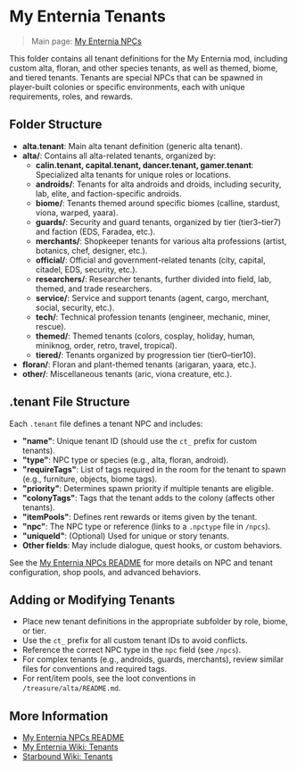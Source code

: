 # My Enternia Tenants

> Main page: [My Enternia NPCs](../npcs/README.md)

This folder contains all tenant definitions for the My Enternia mod, including custom alta, floran, and other species tenants, as well as themed, biome, and tiered tenants. Tenants are special NPCs that can be spawned in player-built colonies or specific environments, each with unique requirements, roles, and rewards.

## Folder Structure

- **alta.tenant**: Main alta tenant definition (generic alta tenant).
- **alta/**: Contains all alta-related tenants, organized by:
  - **calin.tenant, capital.tenant, dancer.tenant, gamer.tenant**: Specialized alta tenants for unique roles or locations.
  - **androids/**: Tenants for alta androids and droids, including security, lab, elite, and faction-specific androids.
  - **biome/**: Tenants themed around specific biomes (calline, stardust, viona, warped, yaara).
  - **guards/**: Security and guard tenants, organized by tier (tier3–tier7) and faction (EDS, Faradea, etc.).
  - **merchants/**: Shopkeeper tenants for various alta professions (artist, botanics, chef, designer, etc.).
  - **official/**: Official and government-related tenants (city, capital, citadel, EDS, security, etc.).
  - **researchers/**: Researcher tenants, further divided into field, lab, themed, and trade researchers.
  - **service/**: Service and support tenants (agent, cargo, merchant, social, security, etc.).
  - **tech/**: Technical profession tenants (engineer, mechanic, miner, rescue).
  - **themed/**: Themed tenants (colors, cosplay, holiday, human, miniknog, order, retro, travel, tropical).
  - **tiered/**: Tenants organized by progression tier (tier0–tier10).
- **floran/**: Floran and plant-themed tenants (arigaran, yaara, etc.).
- **other/**: Miscellaneous tenants (aric, viona creature, etc.).

## .tenant File Structure

Each `.tenant` file defines a tenant NPC and includes:

- **"name"**: Unique tenant ID (should use the `ct_` prefix for custom tenants).
- **"type"**: NPC type or species (e.g., alta, floran, android).
- **"requireTags"**: List of tags required in the room for the tenant to spawn (e.g., furniture, objects, biome tags).
- **"priority"**: Determines spawn priority if multiple tenants are eligible.
- **"colonyTags"**: Tags that the tenant adds to the colony (affects other tenants).
- **"itemPools"**: Defines rent rewards or items given by the tenant.
- **"npc"**: The NPC type or reference (links to a `.npctype` file in `/npcs`).
- **"uniqueId"**: (Optional) Used for unique or story tenants.
- **Other fields**: May include dialogue, quest hooks, or custom behaviors.

See the [My Enternia NPCs README](../npcs/README.md) for more details on NPC and tenant configuration, shop pools, and advanced behaviors.

## Adding or Modifying Tenants

- Place new tenant definitions in the appropriate subfolder by role, biome, or tier.
- Use the `ct_` prefix for all custom tenant IDs to avoid conflicts.
- Reference the correct NPC type in the `npc` field (see `/npcs`).
- For complex tenants (e.g., androids, guards, merchants), review similar files for conventions and required tags.
- For rent/item pools, see the loot conventions in `/treasure/alta/README.md`.

## More Information

- [My Enternia NPCs README](../npcs/README.md)
- [My Enternia Wiki: Tenants](https://github.com/Ceterai/Enternia/tree/main/.meta/wiki/tenants.md)
- [Starbound Wiki: Tenants](https://starbounder.org/Tenant)
